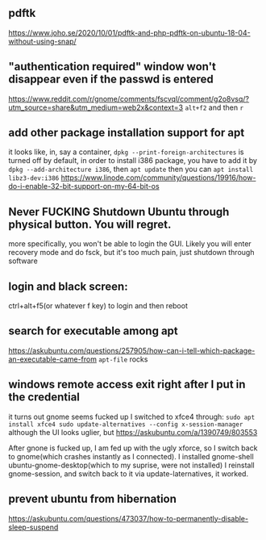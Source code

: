 ## pdftk
https://www.joho.se/2020/10/01/pdftk-and-php-pdftk-on-ubuntu-18-04-without-using-snap/
## "authentication required" window won't disappear even if the passwd is entered
https://www.reddit.com/r/gnome/comments/fscvql/comment/g2o8vsq/?utm_source=share&utm_medium=web2x&context=3
`alt+f2` and then `r`

## add other package installation support for apt
it looks like, in, say a container, `dpkg --print-foreign-architectures` is turned off by default,
in order to install i386 package, you have to add it by `dpkg --add-architecture i386`, then `apt update`
then you can `apt install libz3-dev:i386`
https://www.linode.com/community/questions/19916/how-do-i-enable-32-bit-support-on-my-64-bit-os

## Never FUCKING Shutdown Ubuntu through physical button. You will regret.
more specifically, you won't be able to login the GUI. Likely you will enter recovery mode and do fsck, but it's too much pain, just shutdown through software

## login and black screen:
ctrl+alt+f5(or whatever f key) to login and then reboot

## search for executable among apt
https://askubuntu.com/questions/257905/how-can-i-tell-which-package-an-executable-came-from
`apt-file` rocks

## windows remote access exit right after I put in the credential
it turns out gnome seems fucked up
I switched to xfce4 through:
`sudo apt install xfce4
sudo update-alternatives --config x-session-manager`
although the UI looks uglier, but 
https://askubuntu.com/a/1390749/803553

After gnone is fucked up, I am fed up with the ugly xforce, so I switch back to gnome(which crashes instantly as I connected).
I installed gnome-shell ubuntu-gnome-desktop(which to my suprise, were not installed)
I reinstall gnome-session, and switch back to it via update-laternatives, it worked.

## prevent ubuntu from hibernation
https://askubuntu.com/questions/473037/how-to-permanently-disable-sleep-suspend